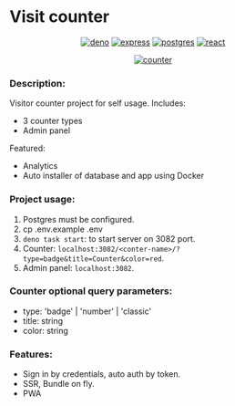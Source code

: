 # Visit counter

<div align="center">

  [![deno](https://img.shields.io/badge/deno-2.1-blue?logo=deno)](#)
  [![express](https://img.shields.io/badge/express-4-blue?logo=express)](#)
  [![postgres](https://img.shields.io/badge/Postgres-17-blue?logo=postgresql)](#)
  [![react](https://img.shields.io/badge/React-18-blue?logo=react)](#)

  [![counter](https://counter.daytec.ru/counter-example)](#)

</div>

### Description:
Visitor counter project for self usage.
Includes:
- 3 counter types
- Admin panel

Featured:
- Analytics
- Auto installer of database and app using Docker

### Project usage:
1. Postgres must be configured.
2. cp .env.example .env
3. `deno task start`: to start server on 3082 port.
4. Counter: `localhost:3082/<conter-name>/?type=badge&title=Counter&color=red`.
5. Admin panel: `localhost:3082`.

### Counter optional query parameters:
- type: 'badge' | 'number' | 'classic'
- title: string
- color: string

### Features:
- Sign in by credentials, auto auth by token.
- SSR, Bundle on fly.
- PWA